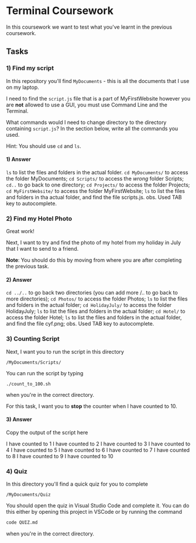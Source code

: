 # Terminal Coursework

In this coursework we want to test what you've learnt in the previous coursework.

## Tasks

### 1) Find my script

In this repository you'll find `MyDocuments` - this is all the documents that I use on my laptop.

I need to find the `script.js` file that is a part of MyFirstWebsite however you are **not** allowed to use a GUI, you must use Command Line and the Terminal.

What commands would I need to change directory to the directory containing `script.js`? In the section below, write all the commands you used.

Hint: You should use `cd` and `ls`.

#### 1) Answer

`ls` to list the files and folders in the actual folder.
`cd MyDocuments/` to access the folder MyDocuments;
`cd Scripts/` to access the *wrong* folder Scripts;
`cd..` to go back to one directory;
`cd Projects/` to access the folder Projects;
`cd MyFirstWebsite/` to access the folder MyFirstWebsite;
`ls` to list the files and folders in tha actual folder, and find the file scripts.js.
obs. Used TAB key to autocomplete.

### 2) Find my Hotel Photo

Great work!

Next, I want to try and find the photo of my hotel from my holiday in July that I want to send to a friend.

**Note**: You should do this by moving from where you are after completing the previous task.

#### 2) Answer

`cd ../..` to go back two directories (you can add more /.. to go back to more directories);
`cd Photos/` to access the folder Photos;
`ls` to list the files and folders in the actual folder;
`cd HolidayJuly/` to access the folder HolidayJuly;
`ls` to list the files and folders in the actual folder;
`cd Hotel/` to access the folder Hotel;
`ls` to list the files and folders in the actual folder, and find the file cyf.png;
obs. Used TAB key to autocomplete.

### 3) Counting Script

Next, I want you to run the script in this directory

```
/MyDocuments/Scripts/
```

You can run the script by typing

```
./count_to_100.sh
```

when you're in the correct directory.

For this task, I want you to **stop** the counter when I have counted to 10.

#### 3) Answer

Copy the output of the script here

I have counted to 1
I have counted to 2
I have counted to 3
I have counted to 4
I have counted to 5
I have counted to 6
I have counted to 7
I have counted to 8
I have counted to 9
I have counted to 10

### 4) Quiz

In this directory you'll find a quick quiz for you to complete

```
/MyDocuments/Quiz
```

You should open the quiz in Visual Studio Code and complete it. You can do this either by opening this project in VSCode or by running the command

```sh
code QUIZ.md
```

when you're in the correct directory.
